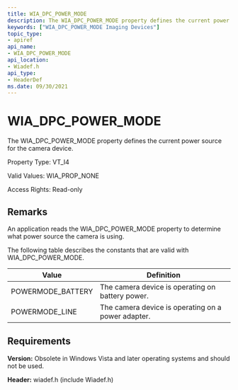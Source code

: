 ```yaml
---
title: WIA_DPC_POWER_MODE
description: The WIA_DPC_POWER_MODE property defines the current power source for the camera device.
keywords: ["WIA_DPC_POWER_MODE Imaging Devices"]
topic_type:
- apiref
api_name:
- WIA_DPC_POWER_MODE
api_location:
- Wiadef.h
api_type:
- HeaderDef
ms.date: 09/30/2021
---
```


# WIA_DPC_POWER_MODE

The WIA_DPC_POWER_MODE property defines the current power source for the camera device.

Property Type: VT_I4

Valid Values: WIA_PROP_NONE

Access Rights: Read-only

## Remarks

An application reads the WIA_DPC_POWER_MODE property to determine what power source the camera is using.

The following table describes the constants that are valid with WIA_DPC_POWER_MODE.

| Value | Definition |
|--|--|
| POWERMODE_BATTERY | The camera device is operating on battery power. |
| POWERMODE_LINE | The camera device is operating on a power adapter. |

## Requirements

**Version:** Obsolete in Windows Vista and later operating systems and should not be used.

**Header:** wiadef.h (include Wiadef.h)

